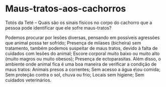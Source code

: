 # Maus-tratos-aos-cachorros
Totós da Teté – Quais são os sinais físicos no corpo do cachorro que a pessoa pode identificar que ele sofre maus-tratos?

Podemos procurar por lesões diversas, pensando em possíveis agressões que animal possa ter sofrido;
Presença de miíases (bicheira) sem tratamento, também podemos suspeitar de maus tratos, devido à falta de cuidados com lesões do animal;
Escore corporal muito baixo ou muito alto (muito magros ou muito obesos);
Presença de ectoparasitas.
Além disso, o ambiente onde animal fica é uma boa maneira de verificar a condição de maus tratos:
Animais presos a correntes;
Sem acesso a água e\ou comida;
Sem proteção contra o sol, chuva ou frio;
Locais sem higiene;
Sem cuidados veterinários.
